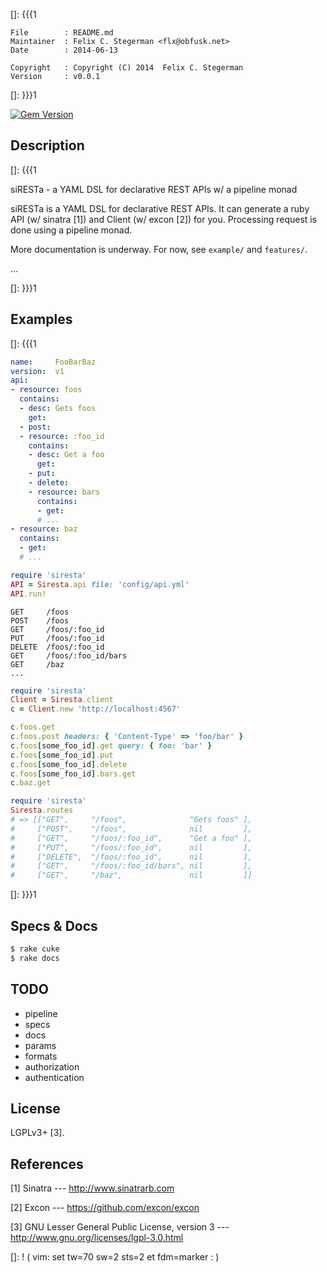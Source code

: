 []: {{{1

    File        : README.md
    Maintainer  : Felix C. Stegerman <flx@obfusk.net>
    Date        : 2014-06-13

    Copyright   : Copyright (C) 2014  Felix C. Stegerman
    Version     : v0.0.1

[]: }}}1

[![Gem Version](https://badge.fury.io/rb/siresta.png)](https://badge.fury.io/rb/siresta)

## Description
[]: {{{1

  siRESTa - a YAML DSL for declarative REST APIs w/ a pipeline monad

  siRESTa is a YAML DSL for declarative REST APIs.  It can generate a
  ruby API (w/ sinatra [1]) and Client (w/ excon [2]) for you.
  Processing request is done using a pipeline monad.

  More documentation is underway.  For now, see `example/` and
  `features/`.

  ...

[]: }}}1

## Examples
[]: {{{1

  ```yaml
  name:     FooBarBaz
  version:  v1
  api:
  - resource: foos
    contains:
    - desc: Gets foos
      get:
    - post:
    - resource: :foo_id
      contains:
      - desc: Get a foo
        get:
      - put:
      - delete:
      - resource: bars
        contains:
        - get:
        # ...
  - resource: baz
    contains:
    - get:
    # ...
  ```

  ```ruby
  require 'siresta'
  API = Siresta.api file: 'config/api.yml'
  API.run!
  ```

  ```
  GET     /foos
  POST    /foos
  GET     /foos/:foo_id
  PUT     /foos/:foo_id
  DELETE  /foos/:foo_id
  GET     /foos/:foo_id/bars
  GET     /baz
  ...
  ```

  ```ruby
  require 'siresta'
  Client = Siresta.client
  c = Client.new 'http://localhost:4567'

  c.foos.get
  c.foos.post headers: { 'Content-Type' => 'foo/bar' }
  c.foos[some_foo_id].get query: { foo: 'bar' }
  c.foos[some_foo_id].put
  c.foos[some_foo_id].delete
  c.foos[some_foo_id].bars.get
  c.baz.get
  ```

  ```ruby
  require 'siresta'
  Siresta.routes
  # => [["GET",     "/foos",              "Gets foos" ],
  #     ["POST",    "/foos",              nil         ],
  #     ["GET",     "/foos/:foo_id",      "Get a foo" ],
  #     ["PUT",     "/foos/:foo_id",      nil         ],
  #     ["DELETE",  "/foos/:foo_id",      nil         ],
  #     ["GET",     "/foos/:foo_id/bars", nil         ],
  #     ["GET",     "/baz",               nil         ]]
  ```

[]: }}}1

## Specs & Docs

```bash
$ rake cuke
$ rake docs
```

## TODO

  * pipeline
  * specs
  * docs
  * params
  * formats
  * authorization
  * authentication

## License

  LGPLv3+ [3].

## References

  [1] Sinatra
  --- http://www.sinatrarb.com

  [2] Excon
  --- https://github.com/excon/excon

  [3] GNU Lesser General Public License, version 3
  --- http://www.gnu.org/licenses/lgpl-3.0.html

[]: ! ( vim: set tw=70 sw=2 sts=2 et fdm=marker : )
